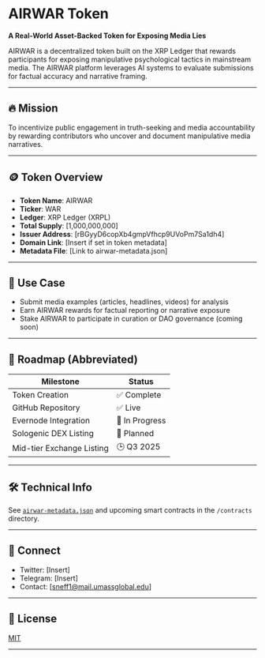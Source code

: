# AIRWAR Token

**A Real-World Asset-Backed Token for Exposing Media Lies**

AIRWAR is a decentralized token built on the XRP Ledger that rewards participants for exposing manipulative psychological tactics in mainstream media. The AIRWAR platform leverages AI systems to evaluate submissions for factual accuracy and narrative framing.

---

## 🔥 Mission

To incentivize public engagement in truth-seeking and media accountability by rewarding contributors who uncover and document manipulative media narratives.

---

## 🪙 Token Overview

- **Token Name**: AIRWAR
- **Ticker**: WAR
- **Ledger**: XRP Ledger (XRPL)
- **Total Supply**: [1,000,000,000]
- **Issuer Address**: [rBGyyD6copXb4gmpVfhcp9UVoPm7Sa1dh4]
- **Domain Link**: [Insert if set in token metadata]
- **Metadata File**: [Link to airwar-metadata.json]

---

## 🧠 Use Case

- Submit media examples (articles, headlines, videos) for analysis
- Earn AIRWAR rewards for factual reporting or narrative exposure
- Stake AIRWAR to participate in curation or DAO governance (coming soon)

---

## 🚀 Roadmap (Abbreviated)

| Milestone              | Status     |
|------------------------|------------|
| Token Creation         | ✅ Complete |
| GitHub Repository      | ✅ Live     |
| Evernode Integration   | 🔄 In Progress |
| Sologenic DEX Listing  | 🔄 Planned  |
| Mid-tier Exchange Listing | 🕒 Q3 2025  |

---

## 🛠️ Technical Info

See [`airwar-metadata.json`](./airwar-metadata.json) and upcoming smart contracts in the `/contracts` directory.

---

## 📢 Connect

- Twitter: [Insert]
- Telegram: [Insert]
- Contact: [sneff1@mail.umassglobal.edu]

---

## 📄 License

[MIT](./LICENSE) 

---
